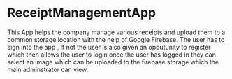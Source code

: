 # ReceiptManagementApp
This App helps the company manage various receipts and upload them to a common storage location with the help of Google Firebase.
The user has to sign into the app , if not the user is also given an opputunity to register which then allows the user to login
once the user has logged in they can select an image which can be uploaded to the firebase storage which the main adminstrator can view.
